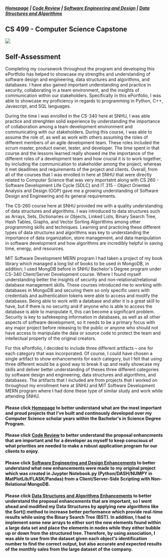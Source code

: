 ##### <a href='https://github.com/Jmeza01/CS-499-Computer-Science-Capstone/blob/main/README.md'>Homepage</a> | <a href='https://youtu.be/gMsfGDs2b3Q'>Code Review</a> | <a href='https://github.com/Jmeza01/CS-499-Computer-Science-Capstone/tree/main/Software%20Engineering%20and%20Design%20Enhancements'>Software Engineering and Design</a> | <a href='https://github.com/Jmeza01/CS-499-Computer-Science-Capstone/tree/main/Data%20Structures%20and%20Algorithms'>Data Structures and Algorithms</a>
## CS 499 - Computer Science Capstone 
<img src="https://marvel-b1-cdn.bc0a.com/f00000000235585/hbu.edu/wp-content/uploads/sites/65/2022/01/computer-science.jpg"></img>

## Self-Assessment
Completing my coursework throughout the program and developing this ePortfolio has helped to showcase my strengths and understanding of software design and engineering, data structures and algorithms, and databases. I have also gained important understanding and practice in security, collaborating in a team environment, and the insights of communication within our stakeholders. Specifically in this ePortfolio, I was able to showcase my proficiency in regards to programming in Python, C++, Javascript, and SQL languages.

During the time I was enrolled in the CS-340 here at SNHU, I was able practice and strenghten solid experience by understanding the importance of collaboration among a team development environment and communicating with our stakeholders. During this course, I was able to assume the role of, as well as work with others assuming the roles of different members of an agile development team. These roles included the scrum master, product owner, tester, and developer. The time spent in that course and the lessons learned really showed me the importance of the different roles of a development team and how crucial it is to work together, by including the communication to stakeholder among the project, whereas it met deadlines and requirements of the project and clients. Overall, from all of the courses that I was enrolled in here at SNHU that were directly related to Computer Science that was very importatnt along with CS 260 - Software Development Life Cycle (SDLC) and IT 315 - Object Oriented Analysis and Design (OOP) gave me a growing understanding of Software Design and Engineering and its general requirements.

The CS-260 course here at SNHU provided me with a quality understanding of data structures and algorithms. I was introduced to data structures such as Arrays, Sets, Dictionaries or Objects, Linked Lists, Binary Search Tree, Hash Tables, Graphs, and Vector Sorting Algorithms among other programming skills and techniques. Learning and practicing these different types of data structures and algorithms was key to understanding the importance of data organization, store management, and data manipulation in software development and how algorithms are incredibly helpful in saving time, energy, and resources.

MIT Software Development MERN program I had taken a project of my book library which managed a long list of books to be used in MongoDB, in addition; I used MongDB before in SNHU Bachelor's Degree program under CS-340 Client/Server Development course. Where I found myself understanding better the insights of security and non-relational/relational database management skills. These courses introduced me to working with databases in MongoDB and securing them so only specific users with credentials and authentication tokens were able to access and modify the databases. Being able to work with a database and alter it is a great skill to have, but if there is no security and if anyone who is able to access the database is able to manipulate it, this can become a significant problem. Security is key to safekeeping information in databases, as well as all other aspects of software development, so it needs to be a primary focus with any major project before releasing to the public or anyone who should not have access to manipulate the data or source code to protect the team and intellectual property of the original creators.

For this ePortfolio, I decided to include three different artifacts – one for each category that was incorporated. Of course, I could have chosen a single artifact to show enhancements for each category, but I felt that using three different would be a good way to break it up and really showcase my skills and deliver better understanding of theses three different categories by software design and engineering, data structures and algorithms, and databases. The artifacts that I included are from projects that I worked on throughout my enrollment here at SNHU and MIT Software Development MERN program where I had done these type of similar study and work while attending SNHU. 

#### Please click <a href='https://github.com/Jmeza01/CS-499-Computer-Science-Capstone/blob/main/README.md'>Homepage</a> to better understand what are the most important and proud projects that I've built and continously developed over my Computer Science scholar years within the Bachelor's in Science Degree Program.

#### Please click <a href='https://youtu.be/gMsfGDs2b3Q'>Code Review</a> to better understand the proposal enhancments that are important and for a developer as myself to keep conscious of what priorities are needed to make a robust application program for our clients to enjoy. 

#### Please click <a href='https://github.com/Jmeza01/CS-499-Computer-Science-Capstone/tree/main/Software%20Engineering%20and%20Design%20Enhancements'>Software Engineering and Design Enhancements</a> to better understand what new enhancements were made to my original project which was created in Juypter Notebook.py (Python/DASH/NUMPY in MatPlotLib/FLASK/Pandas) from a Client/Server-Side Scripting with Non-Relational MongoDB.

#### Please click <a href='https://github.com/Jmeza01/CS-499-Computer-Science-Capstone/tree/main/Data%20Structures%20and%20Algorithms'>Data Structures and Algorithms Enhancements</a> to better understand the proposal enhancements that are important, so I went ahead and modified my Data Structures by applying new algorithms like the Sort() method to increase better performance which provide real-time results while using the Binary Search Tree (BST). In addition, I had to implement some new arrays to either sort the new elements found within a large data set and place the elements in nodes while they either bubble up or down from the structured tree. Therefore, by using association, I was able to use from the dataset given each object's identification number to find the correct output, but also accurate and expected results of the monthly sales from the large dataset of the company.

#### 

